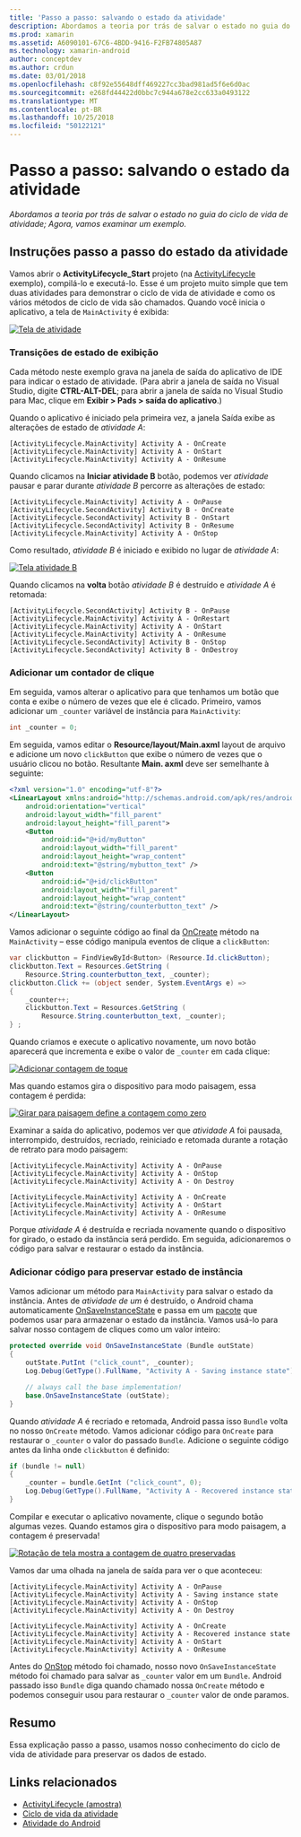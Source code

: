 ```yaml
---
title: 'Passo a passo: salvando o estado da atividade'
description: Abordamos a teoria por trás de salvar o estado no guia do ciclo de vida de atividade; Agora, vamos examinar um exemplo.
ms.prod: xamarin
ms.assetid: A6090101-67C6-4BDD-9416-F2FB74805A87
ms.technology: xamarin-android
author: conceptdev
ms.author: crdun
ms.date: 03/01/2018
ms.openlocfilehash: c8f92e55648dff469227cc3bad981ad5f6e6d0ac
ms.sourcegitcommit: e268fd44422d0bbc7c944a678e2cc633a0493122
ms.translationtype: MT
ms.contentlocale: pt-BR
ms.lasthandoff: 10/25/2018
ms.locfileid: "50122121"
---
```

# <a name="walkthrough---saving-the-activity-state"></a>Passo a passo: salvando o estado da atividade

_Abordamos a teoria por trás de salvar o estado no guia do ciclo de vida de atividade; Agora, vamos examinar um exemplo._

## <a name="activity-state-walkthrough"></a>Instruções passo a passo do estado da atividade

Vamos abrir o **ActivityLifecycle_Start** projeto (na [ActivityLifecycle](https://developer.xamarin.com/samples/monodroid/ActivityLifecycle) exemplo), compilá-lo e executá-lo. Esse é um projeto muito simple que tem duas atividades para demonstrar o ciclo de vida de atividade e como os vários métodos de ciclo de vida são chamados. Quando você inicia o aplicativo, a tela de `MainActivity` é exibida: 

[![Tela de atividade](saving-state-images/01-activity-a-sml.png)](saving-state-images/01-activity-a.png#lightbox)

### <a name="viewing-state-transitions"></a>Transições de estado de exibição

Cada método neste exemplo grava na janela de saída do aplicativo de IDE para indicar o estado de atividade. (Para abrir a janela de saída no Visual Studio, digite **CTRL-ALT-DEL**; para abrir a janela de saída no Visual Studio para Mac, clique em **Exibir > Pads > saída do aplicativo**.)

Quando o aplicativo é iniciado pela primeira vez, a janela Saída exibe as alterações de estado de *atividade A*: 

```shell
[ActivityLifecycle.MainActivity] Activity A - OnCreate
[ActivityLifecycle.MainActivity] Activity A - OnStart
[ActivityLifecycle.MainActivity] Activity A - OnResume
```

Quando clicamos na **Iniciar atividade B** botão, podemos ver *atividade* pausar e parar durante *atividade B* percorre as alterações de estado: 

```shell
[ActivityLifecycle.MainActivity] Activity A - OnPause
[ActivityLifecycle.SecondActivity] Activity B - OnCreate
[ActivityLifecycle.SecondActivity] Activity B - OnStart
[ActivityLifecycle.SecondActivity] Activity B - OnResume
[ActivityLifecycle.MainActivity] Activity A - OnStop
```

Como resultado, *atividade B* é iniciado e exibido no lugar de *atividade A*: 

[![Tela atividade B](saving-state-images/02-activity-b-sml.png)](saving-state-images/02-activity-b.png#lightbox)

Quando clicamos na **volta** botão *atividade B* é destruído e *atividade A* é retomada: 

```shell
[ActivityLifecycle.SecondActivity] Activity B - OnPause
[ActivityLifecycle.MainActivity] Activity A - OnRestart
[ActivityLifecycle.MainActivity] Activity A - OnStart
[ActivityLifecycle.MainActivity] Activity A - OnResume
[ActivityLifecycle.SecondActivity] Activity B - OnStop
[ActivityLifecycle.SecondActivity] Activity B - OnDestroy
```
### <a name="adding-a-click-counter"></a>Adicionar um contador de clique

Em seguida, vamos alterar o aplicativo para que tenhamos um botão que conta e exibe o número de vezes que ele é clicado. Primeiro, vamos adicionar um `_counter` variável de instância para `MainActivity`:

```csharp
int _counter = 0;
```

Em seguida, vamos editar o **Resource/layout/Main.axml** layout de arquivo e adicione um novo `clickButton` que exibe o número de vezes que o usuário clicou no botão. Resultante **Main. axml** deve ser semelhante à seguinte: 

```xml
<?xml version="1.0" encoding="utf-8"?>
<LinearLayout xmlns:android="http://schemas.android.com/apk/res/android"
    android:orientation="vertical"
    android:layout_width="fill_parent"
    android:layout_height="fill_parent">
    <Button
        android:id="@+id/myButton"
        android:layout_width="fill_parent"
        android:layout_height="wrap_content"
        android:text="@string/mybutton_text" />
    <Button
        android:id="@+id/clickButton"
        android:layout_width="fill_parent"
        android:layout_height="wrap_content"
        android:text="@string/counterbutton_text" />
</LinearLayout>
```

Vamos adicionar o seguinte código ao final da [OnCreate](https://developer.xamarin.com/api/member/Android.App.Activity.OnCreate/p/Android.OS.Bundle/) método na `MainActivity` &ndash; esse código manipula eventos de clique a `clickButton`:

```csharp
var clickbutton = FindViewById<Button> (Resource.Id.clickButton);
clickbutton.Text = Resources.GetString (
    Resource.String.counterbutton_text, _counter);
clickbutton.Click += (object sender, System.EventArgs e) =>
{
    _counter++;
    clickbutton.Text = Resources.GetString (
        Resource.String.counterbutton_text, _counter);
} ;
```

Quando criamos e execute o aplicativo novamente, um novo botão aparecerá que incrementa e exibe o valor de `_counter` em cada clique:

[![Adicionar contagem de toque](saving-state-images/03-touched-sml.png)](saving-state-images/03-touched.png#lightbox)

Mas quando estamos gira o dispositivo para modo paisagem, essa contagem é perdida:

[![Girar para paisagem define a contagem como zero](saving-state-images/05-rotate-nosave-sml.png)](saving-state-images/05-rotate-nosave.png#lightbox)

Examinar a saída do aplicativo, podemos ver que *atividade A* foi pausada, interrompido, destruídos, recriado, reiniciado e retomada durante a rotação de retrato para modo paisagem: 

```shell
[ActivityLifecycle.MainActivity] Activity A - OnPause
[ActivityLifecycle.MainActivity] Activity A - OnStop
[ActivityLifecycle.MainActivity] Activity A - On Destroy

[ActivityLifecycle.MainActivity] Activity A - OnCreate
[ActivityLifecycle.MainActivity] Activity A - OnStart
[ActivityLifecycle.MainActivity] Activity A - OnResume
```

Porque *atividade A* é destruída e recriada novamente quando o dispositivo for girado, o estado da instância será perdido. Em seguida, adicionaremos o código para salvar e restaurar o estado da instância.

### <a name="adding-code-to-preserve-instance-state"></a>Adicionar código para preservar estado de instância

Vamos adicionar um método para `MainActivity` para salvar o estado da instância. Antes de *atividade de um* é destruído, o Android chama automaticamente [OnSaveInstanceState](https://developer.xamarin.com/api/member/Android.App.Activity.OnSaveInstanceState/p/Android.OS.Bundle/) e passa em um [pacote](https://developer.xamarin.com/api/type/Android.OS.Bundle/) que podemos usar para armazenar o estado da instância. Vamos usá-lo para salvar nosso contagem de cliques como um valor inteiro:

```csharp
protected override void OnSaveInstanceState (Bundle outState)
{
    outState.PutInt ("click_count", _counter);
    Log.Debug(GetType().FullName, "Activity A - Saving instance state");

    // always call the base implementation!
    base.OnSaveInstanceState (outState);    
}
```

Quando *atividade A* é recriado e retomada, Android passa isso `Bundle` volta no nosso `OnCreate` método. Vamos adicionar código para `OnCreate` para restaurar o `_counter` o valor do passado `Bundle`. Adicione o seguinte código antes da linha onde `clickbutton` é definido: 

```csharp
if (bundle != null)
{
    _counter = bundle.GetInt ("click_count", 0);
    Log.Debug(GetType().FullName, "Activity A - Recovered instance state");
}
```

Compilar e executar o aplicativo novamente, clique o segundo botão algumas vezes. Quando estamos gira o dispositivo para modo paisagem, a contagem é preservada!

[![Rotação de tela mostra a contagem de quatro preservadas](saving-state-images/06-rotate-save-sml.png)](saving-state-images/06-rotate-save.png#lightbox)


Vamos dar uma olhada na janela de saída para ver o que aconteceu:
    
```shell
[ActivityLifecycle.MainActivity] Activity A - OnPause
[ActivityLifecycle.MainActivity] Activity A - Saving instance state
[ActivityLifecycle.MainActivity] Activity A - OnStop
[ActivityLifecycle.MainActivity] Activity A - On Destroy

[ActivityLifecycle.MainActivity] Activity A - OnCreate
[ActivityLifecycle.MainActivity] Activity A - Recovered instance state
[ActivityLifecycle.MainActivity] Activity A - OnStart
[ActivityLifecycle.MainActivity] Activity A - OnResume
``` 

Antes do [OnStop](https://developer.xamarin.com/api/member/Android.App.Activity.OnStop/) método foi chamado, nosso novo `OnSaveInstanceState` método foi chamado para salvar as `_counter` valor em um `Bundle`. Android passado isso `Bundle` diga quando chamado nossa `OnCreate` método e podemos conseguir usou para restaurar o `_counter` valor de onde paramos.


## <a name="summary"></a>Resumo

Essa explicação passo a passo, usamos nosso conhecimento do ciclo de vida de atividade para preservar os dados de estado. 



## <a name="related-links"></a>Links relacionados

- [ActivityLifecycle (amostra)](https://developer.xamarin.com/samples/monodroid/ActivityLifecycle)
- [Ciclo de vida da atividade](~/android/app-fundamentals/activity-lifecycle/index.md)
- [Atividade do Android](https://developer.xamarin.com/api/type/Android.App.Activity/)
